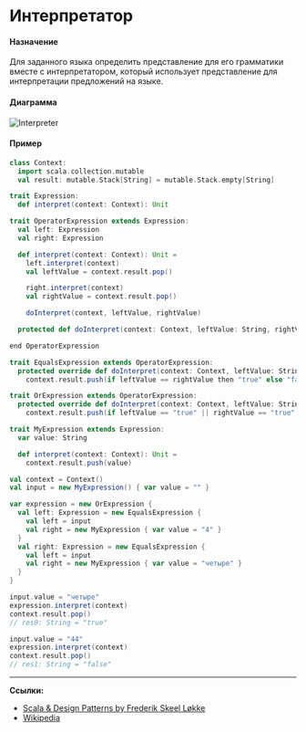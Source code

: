 # Интерпретатор

#### Назначение

Для заданного языка определить представление для его грамматики 
вместе с интерпретатором, который использует представление для интерпретации предложений на языке.

#### Диаграмма

![Interpreter](https://upload.wikimedia.org/wikipedia/commons/thumb/b/bc/Interpreter_UML_class_diagram.svg/804px-Interpreter_UML_class_diagram.svg.png)

#### Пример

```scala
class Context:
  import scala.collection.mutable
  val result: mutable.Stack[String] = mutable.Stack.empty[String]

trait Expression:
  def interpret(context: Context): Unit

trait OperatorExpression extends Expression:
  val left: Expression
  val right: Expression

  def interpret(context: Context): Unit =
    left.interpret(context)
    val leftValue = context.result.pop()

    right.interpret(context)
    val rightValue = context.result.pop()

    doInterpret(context, leftValue, rightValue)

  protected def doInterpret(context: Context, leftValue: String, rightValue: String): Unit

end OperatorExpression
```

```scala
trait EqualsExpression extends OperatorExpression:
  protected override def doInterpret(context: Context, leftValue: String, rightValue: String): Unit =
    context.result.push(if leftValue == rightValue then "true" else "false")

trait OrExpression extends OperatorExpression:
  protected override def doInterpret(context: Context, leftValue: String, rightValue: String): Unit =
    context.result.push(if leftValue == "true" || rightValue == "true" then "true" else "false")

trait MyExpression extends Expression:
  var value: String

  def interpret(context: Context): Unit =
    context.result.push(value)
```

```scala
val context = Context()
val input = new MyExpression() { var value = "" }

var expression = new OrExpression {
  val left: Expression = new EqualsExpression {
    val left = input
    val right = new MyExpression { var value = "4" }
  }
  val right: Expression = new EqualsExpression {
    val left = input
    val right = new MyExpression { var value = "четыре" }
  }
}

input.value = "четыре"
expression.interpret(context)
context.result.pop()
// res0: String = "true"

input.value = "44"
expression.interpret(context)
context.result.pop()
// res1: String = "false"
```


---

**Ссылки:**

- [Scala & Design Patterns by Frederik Skeel Løkke](https://www.scala-lang.org/old/sites/default/files/FrederikThesis.pdf)
- [Wikipedia](https://ru.wikipedia.org/wiki/%D0%98%D0%BD%D1%82%D0%B5%D1%80%D0%BF%D1%80%D0%B5%D1%82%D0%B0%D1%82%D0%BE%D1%80_(%D1%88%D0%B0%D0%B1%D0%BB%D0%BE%D0%BD_%D0%BF%D1%80%D0%BE%D0%B5%D0%BA%D1%82%D0%B8%D1%80%D0%BE%D0%B2%D0%B0%D0%BD%D0%B8%D1%8F))
